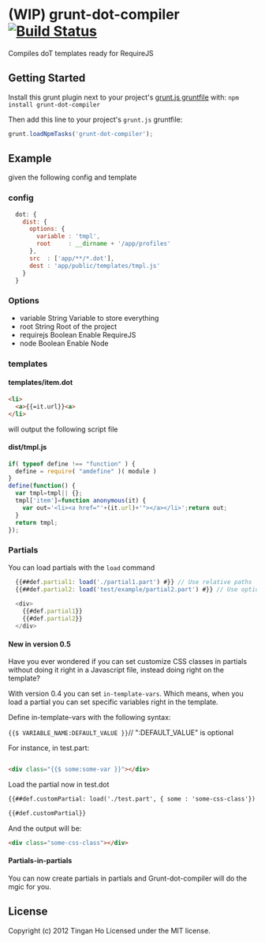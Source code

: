 # (WIP) grunt-dot-compiler [![Build Status](https://travis-ci.org/tinganho/grunt-dot-compiler.png)](https://travis-ci.org/tinganho/grunt-dot-compiler)

Compiles doT templates ready for RequireJS

## Getting Started
Install this grunt plugin next to your project's [grunt.js gruntfile][getting_started] with: `npm install grunt-dot-compiler`

Then add this line to your project's `grunt.js` gruntfile:

```javascript
grunt.loadNpmTasks('grunt-dot-compiler');
```

[grunt]: http://gruntjs.com/
[getting_started]: https://github.com/gruntjs/grunt/blob/master/docs/getting_started.md

## Example
given the following config and template
### config
```javascript
  dot: {
    dist: {
      options: {
        variable : 'tmpl',
        root     : __dirname + '/app/profiles'
      },
      src  : ['app/**/*.dot'],
      dest : 'app/public/templates/tmpl.js'
    }
  }
```

### Options
* variable String Variable to store everything
* root String Root of the project
* requirejs Boolean Enable RequireJS
* node Boolean Enable Node

### templates
#### templates/item.dot
```html
<li>
  <a>{{=it.url}}<a>
</li>
```

will output the following script file
#### dist/tmpl.js
```javascript
if( typeof define !== "function" ) {
  define = require( "amdefine" )( module )
}
define(function() {
  var tmpl=tmpl|| {};
  tmpl['item']=function anonymous(it) {
    var out='<li><a href="'+(it.url)+'"></a></li>';return out;
  }
  return tmpl;
});
```

### Partials
You can load partials with the `load` command
```javascript
  {{##def.partial1: load('./partial1.part') #}} // Use relative paths
  {{##def.partial2: load('test/example/partial2.part') #}} // Use options.root
  
  <div>
    {{#def.partial1}}
    {{#def.partial2}}
  </div>
```

#### New in version 0.5
Have you ever wondered if you can set customize CSS classes in partials without doing it right in a Javascript file, instead doing right on the template?

With version 0.4 you can set `in-template-vars`. Which means, when you load a partial you can set specific variables right in the template.

Define in-template-vars with the following syntax:

`{{$ VARIABLE_NAME:DEFAULT_VALUE }}`// ":DEFAULT_VALUE" is optional

For instance, in test.part:
```html

<div class="{{$ some:some-var }}"></div>
```
Load the partial now in test.dot

```html
{{##def.customPartial: load('./test.part', { some : 'some-css-class'}) #}}

{{#def.customPartial}}
```
And the output will be:
```html
<div class="some-css-class"></div>
```
#### Partials-in-partials
You can now create partials in partials and Grunt-dot-compiler will do the mgic for you.

## License
Copyright (c) 2012 Tingan Ho
Licensed under the MIT license.
